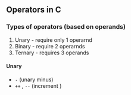 ## Operators in C
### Types of operators (based on operands)
1. Unary - require only 1 operarnd
2. Binary - require 2 operarnds
3. Ternary - requires 3 operands

#### Unary
- `-` (unary minus)
- `++` , `--` (increment )